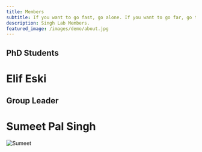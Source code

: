 ```yaml
---
title: Members
subtitle: If you want to go fast, go alone. If you want to go far, go together.
description: Singh Lab Members.
featured_image: /images/demo/about.jpg
---
```



## PhD Students

# Elif Eski

## Group Leader

# Sumeet Pal Singh 
![Sumeet](/images/members/sumeet.jpg "Group Leader")

